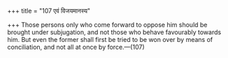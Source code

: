 +++
title = "107 एवं विजयमानस्य"

+++
Those persons only who come forward to oppose him should be brought
under subjugation, and not those who behave favourably towards him. But
even the former shall first be tried to be won over by means of
conciliation, and not all at once by force.—(107)


